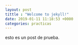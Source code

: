 ```yaml
---
layout: post 
tittle : "Welcome to jekyll!"
date: 2019-01-11 11:18:53 +0000 
categories: practicas
---
```

esto es un post de prueba.